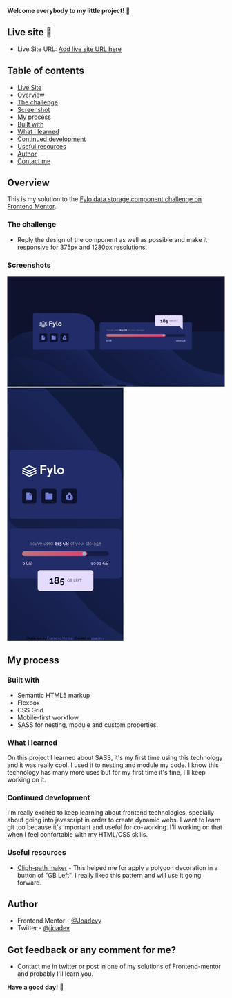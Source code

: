 **Welcome everybody to my little project! 👋**

## Live site 🚀
- Live Site URL: [Add live site URL here](https://your-live-site-url.com)

## Table of contents
  - [Live Site](#live-site)
  - [Overview](#overview)
  - [The challenge](#the-challenge)
  - [Screenshot](#screenshots)
  - [My process](#my-process)
  - [Built with](#built-with)
  - [What I learned](#what-I-learned)
  - [Continued development](#continued-development)
  - [Useful resources](#useful-resources)
  - [Author](#author)
  - [Contact me](#Got-feedback-or-any-comment-for-me?)

## Overview
This is my solution to the [Fylo data storage component challenge on Frontend Mentor](https://www.frontendmentor.io/challenges/fylo-data-storage-component-1dZPRbV5n). 

### The challenge

- Reply the design of the component as well as possible and make it responsive for 375px and 1280px resolutions.

### Screenshots

![Desktop design](./images/Design-Desktop-Form.png)
![Mobile design](./images/Design-Mobile-Form.png)

## My process

### Built with

- Semantic HTML5 markup
- Flexbox
- CSS Grid
- Mobile-first workflow
- SASS for nesting, module and custom properties.

### What I learned

On this project I learned about SASS, it's my first time using this technology and it was really cool. I used it to nesting and module my code. I know this technology has many more uses but for my first time it's fine, I'll keep working on it.

### Continued development

I'm really excited to keep learning about frontend technologies, specially about going into javascript in order to create dynamic webs. I want to learn git too because it's important and useful for co-working. I'll working on that when I feel confortable with my HTML/CSS skills.

### Useful resources

- [Cliph-path maker](https://bennettfeely.com/clippy/) - This helped me for apply a polygon decoration in a button of "GB Left". I really liked this pattern and will use it going forward.

## Author

- Frontend Mentor - [@Joadevy](https://www.frontendmentor.io/profile/Joadevy)
- Twitter - [@jjoadev](https://twitter.com/jjoadev)

## Got feedback or any comment for me?

- Contact me in twitter or post in one of my solutions of Frontend-mentor and probably I'll learn you. 

**Have a good day!** 🚀